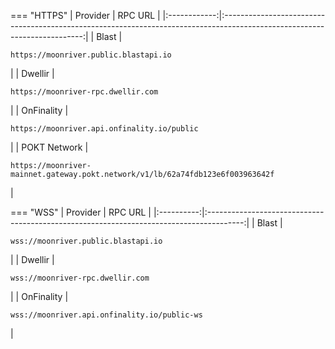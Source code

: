 === "HTTPS"
    |   Provider   |                                                          RPC URL                                                          |
    |:------------:|:-------------------------------------------------------------------------------------------------------------------------:|
    |    Blast     |                     <pre style="padding-right: 2em">```https://moonriver.public.blastapi.io```</pre>                      |
    |   Dwellir    |                       <pre style="padding-right: 2em">```https://moonriver-rpc.dwellir.com```</pre>                       |
    |  OnFinality  |                  <pre style="padding-right: 2em">```https://moonriver.api.onfinality.io/public```</pre>                   |
    | POKT Network | <pre style="padding-right: 2em">```https://moonriver-mainnet.gateway.pokt.network/v1/lb/62a74fdb123e6f003963642f```</pre> |

=== "WSS"
    |  Provider  |                                         RPC URL                                         |
    |:----------:|:---------------------------------------------------------------------------------------:|
    |   Blast    |     <pre style="padding-right: 2em">```wss://moonriver.public.blastapi.io```</pre>      |
    |  Dwellir   |       <pre style="padding-right: 2em">```wss://moonriver-rpc.dwellir.com```</pre>       |
    | OnFinality | <pre style="padding-right: 2em">```wss://moonriver.api.onfinality.io/public-ws```</pre> |
